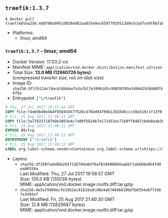 ## `traefik:1.3.7`

```console
$ docker pull traefik@sha256:e80700a9951d029d402aa035e9ac65977835513b0e3cbd7ce9f8bfab913552cc
```

-	Platforms:
	-	linux; amd64

### `traefik:1.3.7` - linux; amd64

-	Docker Version: 17.03.2-ce
-	Manifest MIME: `application/vnd.docker.distribution.manifest.v2+json`
-	Total Size: **13.0 MB (12960726 bytes)**  
	(compressed transfer size, not on-disk size)
-	Image ID: `sha256:9f1fb114c7dac63d6deefa3afb17e399b165c00830705e549642b3bb80f96f8a`
-	Entrypoint: `["\/traefik"]`

```dockerfile
# Thu, 27 Jul 2017 19:57:41 GMT
COPY file:f4eb9b49e4b4f93d434577528c476bd94799b135d345ccc50a519c1f13f6f97a in /etc/ssl/certs/ 
# Fri, 25 Aug 2017 21:40:11 GMT
COPY file:3a729237187b9e3863e4c7a00fbb24b7e171451ec71b0ff8487cbde8aab36f88 in / 
# Fri, 25 Aug 2017 21:40:11 GMT
EXPOSE 80/tcp
# Fri, 25 Aug 2017 21:40:12 GMT
ENTRYPOINT ["/traefik"]
# Fri, 25 Aug 2017 21:40:12 GMT
LABEL org.label-schema.vendor=Containous org.label-schema.url=https://traefik.io org.label-schema.name=Traefik org.label-schema.description=A modern reverse-proxy org.label-schema.version=v1.3.7 org.label-schema.docker.schema-version=1.0
```

-	Layers:
	-	`sha256:df350fade9bb2857316784e0d70a781999080daabbf1abb69a9547d8ea86559a`  
		Last Modified: Thu, 27 Jul 2017 19:58:57 GMT  
		Size: 135.0 KB (135039 bytes)  
		MIME: application/vnd.docker.image.rootfs.diff.tar.gzip
	-	`sha256:4e5a79d80ecfe15b2ec81b2dadcd0e4a674846819bd7b6554a67f3dbfe3492ef`  
		Last Modified: Fri, 25 Aug 2017 21:40:30 GMT  
		Size: 12.8 MB (12825687 bytes)  
		MIME: application/vnd.docker.image.rootfs.diff.tar.gzip
